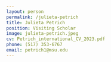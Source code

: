 ```yaml
---
layout: person
permalink: /julieta-petrich
title: Julieta Petrich
position: Visiting Scholar
image: julieta-petrich.jpeg
cv: Petrich_international_CV_2023.pdf
phone: (517) 353-6767 
email: petrich1@msu.edu
---
```

